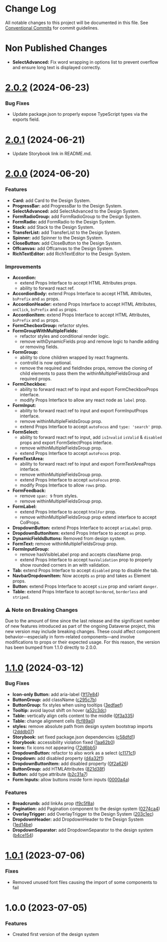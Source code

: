 # Change Log

All notable changes to this project will be documented in this file.
See [Conventional Commits](https://conventionalcommits.org) for commit guidelines.

# Non Published Changes

- **SelectAdvanced:** Fix word wrapping in options list to prevent overflow and ensure long text is displayed correctly.

# [2.0.2](https://github.com/IQSS/dataverse-frontend/compare/@iqss/dataverse-design-system@2.0.1...@iqss/dataverse-design-system@2.0.2) (2024-06-23)

### Bug Fixes

- Update package.json to properly expose TypeScript types via the exports field.

# [2.0.1](https://github.com/IQSS/dataverse-frontend/compare/@iqss/dataverse-design-system@2.0.0...@iqss/dataverse-design-system@2.0.1) (2024-06-21)

- Update Storybook link in README.md.

# [2.0.0](https://github.com/IQSS/dataverse-frontend/compare/@iqss/dataverse-design-system@1.1.0...@iqss/dataverse-design-system@2.0.0) (2024-06-20)

### Features

- **Card:** add Card to the Design System.
- **ProgressBar:** add ProgressBar to the Design System.
- **SelectAdvanced:** add SelectAdvanced to the Design System.
- **FormRadioGroup:** add FormRadioGroup to the Design System.
- **FormRadio:** add FormRadio to the Design System.
- **Stack:** add Stack to the Design System.
- **TransferList:** add TransferList to the Design System.
- **Spinner:** add Spinner to the Design System.
- **CloseButton:** add CloseButton to the Design System.
- **Offcanvas:** add Offcanvas to the Design System.
- **RichTextEditor:** add RichTextEditor to the Design System.

### Improvements

- **Accordion:**
  - extend Props Interface to accept HTML Attributes props.
  - ability to forward react ref.
- **AccordionBody:** extend Props Interface to accept HTML Attributes, `bsPrefix` and `as` props.
- **AccordionHeader:** extend Props Interface to accept HTML Attributes, `onClick`, `bsPrefix` and `as` props.
- **AccordionItem:** extend Props Interface to accept HTML Attributes, `bsPrefix` and `as` props.
- **FormChecboxGroup:** refactor styles.
- **FormGroupWithMultipleFields:**
  - refactor styles and conditional render logic.
  - remove withDynamicFields prop and remove logic to handle adding or removing fields.
- **FormGroup:**
  - ability to clone children wrapped by react fragments.
  - controlId is now optional.
  - remove the required and fieldIndex props, remove the cloning of child elements to pass them the withinMultipleFieldsGroup and required props.
- **FormCheckbox:**
  - ability to forward react ref to input and export FormCheckboxProps interface.
  - modify Props Interface to allow any react node as `label` prop.
- **FormInput:**
  - ability to forward react ref to input and export FormInputProps interface.
  - remove withinMultipleFieldsGroup prop.
  - extend Props Interface to accept `autoFocus` and `type: 'search'` prop.
- **FormSelect:**
  - ability to forward react ref to input, add `isInvalid` `isValid` & `disabled` props and export FormSelectProps interface.
  - remove withinMultipleFieldsGroup prop.
  - extend Props Interface to accept `autoFocus` prop.
- **FormTextArea:**
  - ability to forward react ref to input and export FormTextAreaProps interface.
  - remove withinMultipleFieldsGroup prop.
  - extend Props Interface to accept `autoFocus` prop.
  - modify Props Interface to allow `rows` prop.
- **FormFeedback:**
  - remove `span: 9` from styles.
  - remove withinMultipleFieldsGroup prop.
- **FormLabel:**
  - extend Props Interface to accept `htmlFor` prop.
  - remove withinMultipleFieldsGroup prop extend interface to accept ColProps.
- **DropdownButton:** extend Props Interface to accept `ariaLabel` prop.
- **DropdownButtonItem:** extend Props Interface to accept `as` prop.
- **DynamicFieldsButtons:** Removed from design system.
- **FormText:** remove withinMultipleFieldsGroup prop.
- **FormInputGroup:**
  - remove hasVisibleLabel prop and accepts className prop.
  - extend Props Interface to accept `hasValidation` prop to properly show rounded corners in an <InputGroup> with validation.
- **Tab:** extend Props Interface to accept `disabled` prop to disable the tab.
- **NavbarDropdownItem:** Now accepts `as` prop and takes `as` Element props.
- **Button:** extend Props Interface to accept `size` prop and variant `danger`.
- **Table:** extend Props Interface to accept `bordered`, `borderless` and `striped`.

### ⚠️ Note on Breaking Changes

Due to the amount of time since the last release and the significant number of new features introduced as part of the ongoing Dataverse project, this new version may include breaking changes. These could affect component behavior—especially in form-related components—and involve modifications to props or their expected usage.
For this reason, the version has been bumped from 1.1.0 directly to 2.0.0.

# [1.1.0](https://github.com/IQSS/dataverse-frontend/compare/@iqss/dataverse-design-system@1.0.1...@iqss/dataverse-design-system@1.1.0) (2024-03-12)

### Bug Fixes

- **Icon-only Button:** add aria-label ([1f17e84](https://github.com/IQSS/dataverse-frontend/commit/1f17e84edf50c6780f8854f28e214386d9b5dc05))
- **ButtonGroup:** add className ([c295c7b](https://github.com/IQSS/dataverse-frontend/commit/c295c7b914759c37f705b511381dc3e878f55684))
- **ButtonGroup:** fix styles when using tooltips ([3edfaef](https://github.com/IQSS/dataverse-frontend/commit/3edfaef4f931a6a0b511b09d2a3326371c867f6d))
- **Tooltip:** avoid layout shift on hover ([a52c3dc](https://github.com/IQSS/dataverse-frontend/commit/a52c3dc972642f6b4e39ef1ed795300a8c5e6528))
- **Table:** vertically align cells content to the middle ([0f3a335](https://github.com/IQSS/dataverse-frontend/commit/0f3a3352afb3de77d34c634473c46502a415a20b))
- **Table:** change alignment cells ([fcf89a0](https://github.com/IQSS/dataverse-frontend/commit/fcf89a078ed2d09eac0f3d6673e45efc3445fabe))
- **styles:** remove absolute path from design system bootstrap imports ([2dddb07](https://github.com/IQSS/dataverse-frontend/commit/2dddb07e11b6d0abf8ac70c70d991173463cc5eb))
- **Storybook:** set fixed package.json dependencies ([c58dfd1](https://github.com/IQSS/dataverse-frontend/commit/c58dfd143e4ac46dc3507ffe737b663530fd3f35))
- **Storybook:** accessibility violation fixed ([1aa62b0](https://github.com/IQSS/dataverse-frontend/commit/1aa62b0e7f9108f132995c501836baae0811870a))
- **Icons:** fix icons not appearing ([72d6bb5](https://github.com/IQSS/dataverse-frontend/commit/72d6bb5fcc518f50fbf2543f0a33a5d0561dbbc5))
- **DropdownButton:** refactor to also work as a select ([c1171c1](https://github.com/IQSS/dataverse-frontend/commit/c1171c1c0e149fc81811d3469ec046f6b6c3f928))
- **Dropdown:** add disabled property ([d4a32f1](https://github.com/IQSS/dataverse-frontend/commit/d4a32f10ea6d9e94f7e149886f1044e68afc53dd))
- **DropdownButtonItem:** add disabled property ([0f2a626](https://github.com/IQSS/dataverse-frontend/commit/0f2a626c7201c90b35ec05823e56efc21be82bcd))
- **ButtonGroup:** add HTMLAttributes ([821d38f](https://github.com/IQSS/dataverse-frontend/commit/821d38ff53a73dc4f478854e275781d933d920b5))
- **Button:** add type attribute ([b2c31a7](https://github.com/IQSS/dataverse-frontend/commit/b2c31a7c230c07522d8fce539fa28fafaf26dc95))
- **Form Inputs:** allow buttons inside form inputs ([0000a4a](https://github.com/IQSS/dataverse-frontend/commit/0000a4a8fd75d63d8b49e0963698d387e081f5de))

### Features

- **Breadcrumb:** add linkAs prop ([f9c5f8a](https://github.com/IQSS/dataverse-frontend/commit/f9c5f8a896b2fb67c025cb90b6f971b529e2a3ef))
- **Pagination:** add Pagination component to the design system ([0274ca4](https://github.com/IQSS/dataverse-frontend/commit/0274ca4581eb6d3d4e11880af1a6eee390e1a7b8))
- **OverlayTrigger:** add OverlayTrigger to the Design System ([203c1ec](https://github.com/IQSS/dataverse-frontend/commit/203c1ecbf195379363559ab4e5c3d93f3710aa82))
- **DropdownHeader:** add DropdownHeader to the Design System ([1ed14be](https://github.com/IQSS/dataverse-frontend/commit/1ed14bebb021363e6490812eb05c834926ffb2d9))
- **DropdownSeparator:** add DropdownSeparator to the design system ([b4ce154](https://github.com/IQSS/dataverse-frontend/commit/b4ce154a9df880b6b5dfa993bf86c12ffbc926d2))

# [1.0.1](https://github.com/IQSS/dataverse-frontend/compare/@iqss/dataverse-design-system@1.0.0...@iqss/dataverse-design-system@1.0.1) (2023-07-06)

### Fixes

- Removed unused font files causing the import of some components to fail

# 1.0.0 (2023-07-05)

### Features

- Created first version of the design system
